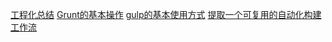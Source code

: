 [工程化总结](https://www.jianshu.com/p/313b1b92197f)
[Grunt的基本操作](https://www.jianshu.com/p/fbdf0f035d5c)
[gulp的基本使用方式](https://juejin.cn/post/6898515639036542984)
[提取一个可复用的自动化构建工作流](https://juejin.cn/post/6899319679299354631)
